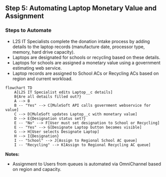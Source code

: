 ## Step 5: Automating Laptop Monetary Value and Assignment

### Steps to Automate
- L2S IT Specialists complete the donation intake process by adding details to the laptop records (manufacture date, processor type, memory, hard drive capacity).
- Laptops are designated for schools or recycling based on these details.
- Laptops for schools are assigned a monetary value using a government estimating web service.
- Laptop records are assigned to School ACs or Recycling ACs based on region and current workload.

```mermaid
flowchart TD
    A[L2S IT Specialist edits Laptop__c details]
    B{Are all details filled out?}
    A --> B
    B -- "Yes" --> C[MuleSoft API calls government webservice for value]
    C --> D[MuleSoft updates Laptop__c with monetary value]
    D --> E{Designation status set?}
    E -- "No" --> F[User must set designation to School or Recycling]
    E -- "Yes" --> G[Designate Laptop button becomes visible]
    G --> H[User selects Designate Laptop]
    H --> I{Designation}
    I -- "School" --> J[Assign to Regional School AC queue]
    I -- "Recycling" --> K[Assign to Regional Recycling AC queue]
```
**Notes:**
- Assignment to Users from queues is automated via OmniChannel based on region and capacity.